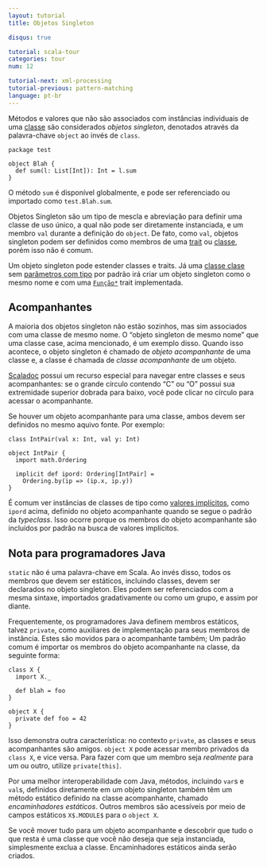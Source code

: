 ```yaml
---
layout: tutorial
title: Objetos Singleton

disqus: true

tutorial: scala-tour
categories: tour
num: 12

tutorial-next: xml-processing
tutorial-previous: pattern-matching
language: pt-br
---
```


Métodos e valores que não são associados com instâncias individuais de uma [classe](classes.html) são considerados *objetos singleton*, denotados através da palavra-chave `object` ao invés de `class`.

```
package test

object Blah {
  def sum(l: List[Int]): Int = l.sum
}
```

O método `sum` é disponível globalmente, e pode ser referenciado ou importado como `test.Blah.sum`.

Objetos Singleton são um tipo de mescla e abreviação para definir uma classe de uso único, a qual não pode ser diretamente instanciada, e um membro `val` durante a definição do `object`. De fato, como `val`, objetos singleton podem ser definidos como membros de uma [trait](traits.html) ou [classe](classes.html), porém isso não é comum.

Um objeto singleton pode estender classes e traits. Já uma [classe clase](case-classes.html) sem [parâmetros com tipo](generic-classes.html) por padrão irá criar um objeto singleton como o mesmo nome e com uma [`Função*`](http://www.scala-lang.org/api/current/scala/Function1.html) trait implementada.

## Acompanhantes ##

A maioria dos objetos singleton não estão sozinhos, mas sim associados com uma classe de mesmo nome. O “objeto singleton de mesmo nome” que uma classe case, acima mencionado, é um exemplo disso. Quando isso acontece, o objeto singleton é chamado de *objeto acompanhante* de uma classe e, a classe é chamada de *classe acompanhante* de um objeto.

[Scaladoc](https://wiki.scala-lang.org/display/SW/Introduction) possui um recurso especial para navegar entre classes e seus acompanhantes: se o grande círculo contendo “C” ou “O” possui sua extremidade superior dobrada para baixo, você pode clicar no círculo para acessar o acompanhante.

Se houver um objeto acompanhante para uma classe, ambos devem ser definidos no mesmo aquivo fonte. Por exemplo:

```tut
class IntPair(val x: Int, val y: Int)

object IntPair {
  import math.Ordering

  implicit def ipord: Ordering[IntPair] =
    Ordering.by(ip => (ip.x, ip.y))
}
```

É comum ver instâncias de classes de tipo como [valores implícitos](implicit-parameters.html), como `ipord` acima, definido no objeto acompanhante quando se segue o padrão da *typeclass*. Isso ocorre porque os membros do objeto acompanhante são incluídos por padrão na busca de valores implícitos.

## Nota para programadores Java ##

`static` não é uma palavra-chave em Scala. Ao invés disso, todos os membros que devem ser estáticos, incluindo classes, devem ser declarados no objeto singleton. Eles podem ser referenciados com a mesma sintaxe, importados gradativamente ou como um grupo, e assim por diante.

Frequentemente, os programadores Java definem membros estáticos, talvez `private`, como auxiliares de implementação para seus membros de instância. Estes são movidos para o acompanhante também; Um padrão comum é importar os membros do objeto acompanhante na classe, da seguinte forma:
```
class X {
  import X._

  def blah = foo
}

object X {
  private def foo = 42
}
```

Isso demonstra outra característica: no contexto `private`, as classes e seus acompanhantes são amigos. `object X` pode acessar membro privados da `class X`, e vice versa. Para fazer com que um membro seja *realmente* para um ou outro, utilize `private[this]`.

Por uma melhor interoperabilidade com Java, métodos, incluindo `var`s e `val`s, definidos diretamente em um objeto singleton também têm um método estático definido na classe acompanhante, chamado *encaminhadores estáticos*. Outros membros são acessíveis por meio de campos estáticos `X$.MODULE$` para o `object X`.

Se você mover tudo para um objeto acompanhante e descobrir que tudo o que resta é uma classe que você não deseja que seja instanciada, simplesmente exclua a classe. Encaminhadores estáticos ainda serão criados.